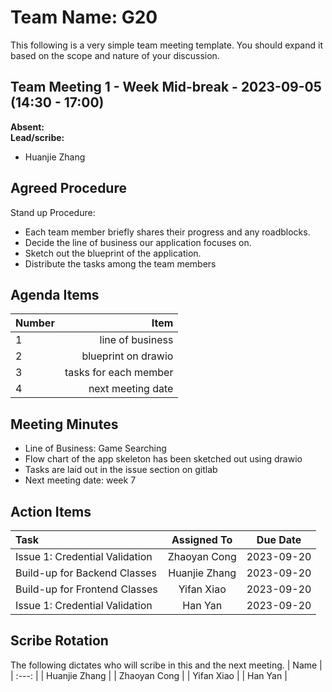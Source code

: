 # Team Name: G20
This following is a very simple team meeting template. You should expand it based on the scope and nature of your discussion.

## Team Meeting 1 - Week Mid-break - 2023-09-05 (14:30 - 17:00)
**Absent:**
<br>
**Lead/scribe:**
- Huanjie Zhang

## Agreed Procedure
Stand up Procedure: 
- Each team member briefly shares their progress and any roadblocks.
- Decide the line of business our application focuses on.
- Sketch out the blueprint of the application.
- Distribute the tasks among the team members


## Agenda Items
| Number |                    Item |
|:-------|------------------------:|
| 1      |        line of business |
| 2      |     blueprint on drawio |
| 3      |   tasks for each member |
| 4      |       next meeting date |

## Meeting Minutes
- Line of Business: Game Searching
- Flow chart of the app skeleton has been sketched out using drawio
- Tasks are laid out in the issue section on gitlab
- Next meeting date: week 7


## Action Items
| Task                           |  Assigned To  |  Due Date  |
|:-------------------------------|:-------------:|:----------:|
| Issue 1: Credential Validation | Zhaoyan Cong  | 2023-09-20 |
| Build-up for Backend Classes   | Huanjie Zhang | 2023-09-20 |
| Build-up for Frontend Classes  |  Yifan Xiao   | 2023-09-20 |
| Issue 1: Credential Validation |    Han Yan    | 2023-09-20 |



## Scribe Rotation
The following dictates who will scribe in this and the next meeting.
| Name |
| :---: |
| Huanjie Zhang |
| Zhaoyan Cong |
| Yifan Xiao |
| Han Yan |